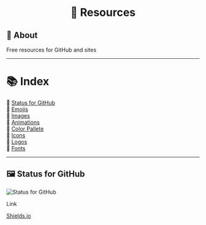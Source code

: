 # <p align="center">💫 Resources</p>

## 📝 About
Free resources for GitHub and sites

---

# 📚 Index
🔖 [Status for GitHub](#️-status-for-github)<br>
🔖 [Emojis]()<br>
🔖 [Images]()<br>
🔖 [Animations]()<br>
🔖 [Color Pallete]()<br>
🔖 [Icons]()<br>
🔖 [Logos]()<br>
🔖 [Fonts]()<br>

---

## 🖼️ Status for GitHub

![Status for GitHub](https://img.shields.io/badge/Status-for%20GitHub-orange)

Link

[Shields.io](https://shields.io/)



